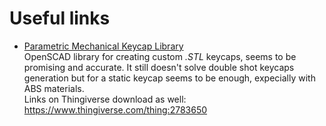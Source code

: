 # Useful links
- [Parametric Mechanical Keycap Library](https://github.com/rsheldiii/KeyV2)  
    OpenSCAD library for creating custom _.STL_ keycaps, seems to be promising and accurate.
    It still doesn't solve double shot keycaps generation but for a static keycap seems to
    be enough, expecially with ABS materials.  
    Links on Thingiverse download as well: https://www.thingiverse.com/thing:2783650
